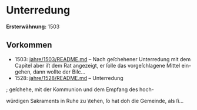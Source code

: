 # Unterredung

**Ersterwähnung:** 1503

## Vorkommen
- 1503: [jahre/1503/README.md](../jahre/1503/README.md) – Nach geſchehener Unterredung mit dem Capitel aber iſt
dem Rat angezeigt, er ſolle das vorgeſchlagene Mittel ein-
gehen, dann wollte der Biſc...
- 1528: [jahre/1528/README.md](../jahre/1528/README.md) – Unterredung

; geſchehe, mit der Kommunion und dem Empfang des hoch-

würdigen Sakraments in Ruhe zu \tehen, ſo hat doh die
Gemeinde, als ſi...
